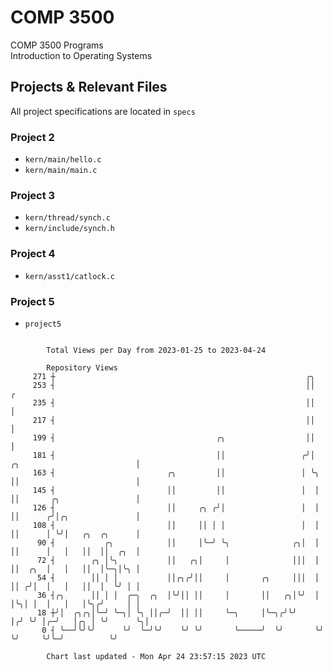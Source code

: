 # COMP 3500
COMP 3500 Programs  
Introduction to Operating Systems  
## Projects & Relevant Files
All project specifications are located in `specs`
### Project 2
- `kern/main/hello.c`
- `kern/main/main.c`
### Project 3
- `kern/thread/synch.c`
- `kern/include/synch.h`
### Project 4
- `kern/asst1/catlock.c`
### Project 5
- `project5`

```

        Total Views per Day from 2023-01-25 to 2023-04-24

        Repository Views
     271 ┼                                                        ╭╮
     253 ┤                                                        ││                              ╭
     235 ┤                                                        ││                              │
     217 ┤                                                        ││                              │
     199 ┤                                    ╭╮                  ││                              │
     181 ┤                                    ││                 ╭╯│  ╭╮                          │
     163 ┤                         ╭╮         ││                 │ ╰╮ ││                          │
     145 ┤                         ││         ││                 │  │ ││       ╭╮                 │
     126 ┤                         ││     ╭╮ ╭╯│                 │  │ ││      ╭╯│╭╮               │
     108 ┤                         ││     ││ │ │                 │  │ ││      │ ╰╯│   ╭╮  ╭╮      │
      90 ┤           ╭╮            ││     │╰─╯ ╰╮              ╭╮│  │ ││      │   │   ││  ││  ╭╮  │
      72 ┤        ╭╮ │╰╮           ││   ╭╮│     │              │││  │ ││  ╭╮  │   │   ││  │╰─╮│╰╮ │
      54 ┤        ││ │ │           ││╭╮╭╯││     │       ╭╮     │││  │ ││ ╭╯│  │   │   ││  │  ╰╯ │ │
      36 ┤╭╮      ││ │ │  ╭─╮  ╭╮  │╰╯││ ││     │       ││   ╭╮│╰╯  │ │╰╮│ │  │   │   │╰╮╭╯     │ │
      18 ┼╯│  ╭╮╭╮│╰─╯ ╰─╮│ ╰╮ ││╭─╯  ││ ││     ╰─╮     │╰─╮╭╯╰╯    │╭╯ ╰╯ │╭─╯   │╭╮ │ ╰╯      ╰╮│
       0 ┤ ╰──╯╰╯╰╯      ╰╯  ╰─╯╰╯    ╰╯ ╰╯       ╰─────╯  ╰╯       ╰╯     ╰╯     ╰╯╰─╯          ╰╯

        Chart last updated - Mon Apr 24 23:57:15 2023 UTC
        
```
